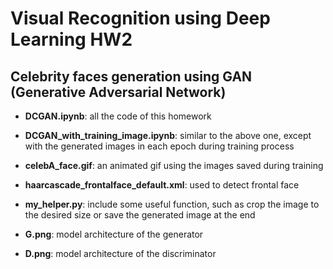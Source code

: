 # Visual Recognition using Deep Learning HW2
## Celebrity faces generation using GAN (Generative Adversarial Network)
* **DCGAN.ipynb**: all the code of this homework

* **DCGAN_with_training_image.ipynb**: similar to the above one, except with the generated images in each epoch during training process

* **celebA_face.gif**: an animated gif using the images saved during training

* **haarcascade_frontalface_default.xml**: used to detect frontal face

* **my_helper.py**: include some useful function, such as crop the image to the desired size or save the generated image at the end

* **G.png**: model architecture of the generator

* **D.png**: model architecture of the discriminator
